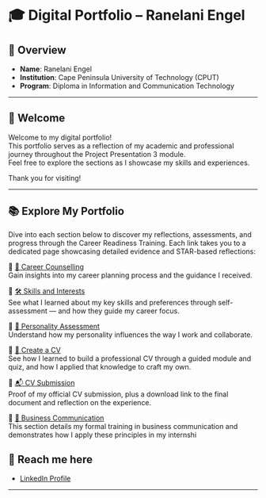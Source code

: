 # 🎓 Digital Portfolio – Ranelani Engel



## 📌 Overview

- **Name**: Ranelani Engel  
- **Institution**: Cape Peninsula University of Technology (CPUT)  
- **Program**: Diploma in Information and Communication Technology

---

## 👋 Welcome

Welcome to my digital portfolio!  
This portfolio serves as a reflection of my academic and professional journey throughout the Project Presentation 3 module.  
Feel free to explore the sections as I showcase my skills and experiences.  

Thank you for visiting!

---

## 📚 Explore My Portfolio

Dive into each section below to discover my reflections, assessments, and progress through the Career Readiness Training. Each link takes you to a dedicated page showcasing detailed evidence and STAR-based reflections:

🔹 [💼 Career Counselling](./career-counselling/README.md)  
Gain insights into my career planning process and the guidance I received.

🔹 [🛠️ Skills and Interests](./skills-interests/README.md)  
See what I learned about my key skills and preferences through self-assessment — and how they guide my career focus.

🔹 [🧠 Personality Assessment](./personality-assessment/README.md)  
Understand how my personality influences the way I work and collaborate.

🔹 [📝 Create a CV](./cv/README.md)  
See how I learned to build a professional CV through a guided module and quiz, and how I applied that knowledge to craft my own.

🔹 [📬 CV Submission](./cv-submission/README.md)  
Proof of my official CV submission, plus a download link to the final document and reflection on the experience.

🔹 [👔 Business Communication](./Business-Communication/README.md)  
This section details my formal training in business communication and demonstrates how I apply these principles in my internshi


## 🔗 Reach me here

- [LinkedIn Profile](https://www.linkedin.com/in/engel-ranelani-3b1b28271/)  

---


